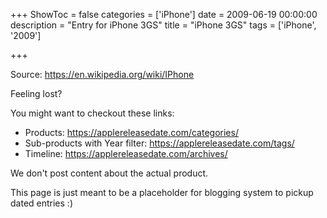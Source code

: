 +++
ShowToc = false
categories = ['iPhone']
date = 2009-06-19 00:00:00
description = "Entry for iPhone 3GS"
title = "iPhone 3GS"
tags = ['iPhone', '2009']

+++

Source: https://en.wikipedia.org/wiki/IPhone

Feeling lost?

You might want to checkout these links:
- Products: https://applereleasedate.com/categories/
- Sub-products with Year filter: https://applereleasedate.com/tags/
- Timeline: https://applereleasedate.com/archives/

We don't post content about the actual product. 



This page is just meant to be a placeholder for blogging system to pickup dated entries :)


